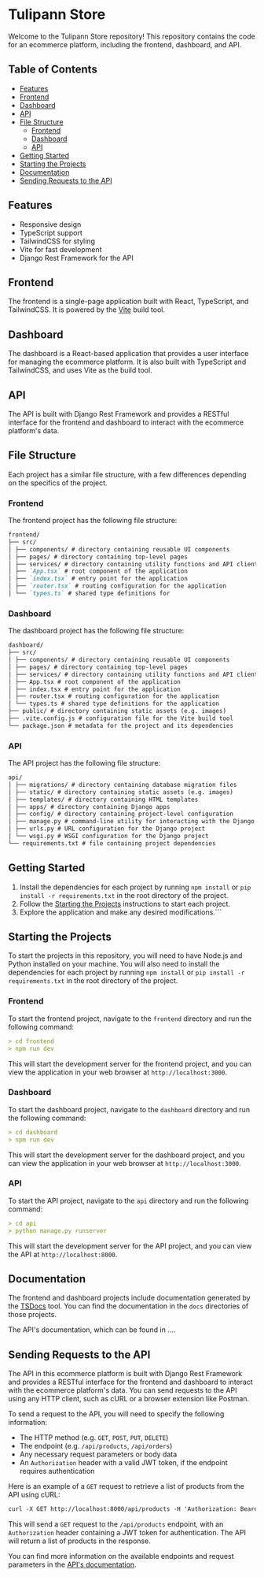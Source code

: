 
# Tulipann Store

Welcome to the Tulipann Store repository! This repository contains the code for an ecommerce platform, including the frontend, dashboard, and API.

## Table of Contents

- [Features](#features)
- [Frontend](#frontend)
- [Dashboard](#dashboard)
- [API](#api)
- [File Structure](#file-structure)
  - [Frontend](#frontend-1)
  - [Dashboard](#dashboard-1)
  - [API](#api-1)
- [Getting Started](#getting-started)
- [Starting the Projects](#starting-the-projects)
- [Documentation](#documentation)
- [Sending Requests to the API](#sending-requests-to-the-api)

## Features

- Responsive design
- TypeScript support
- TailwindCSS for styling
- Vite for fast development
- Django Rest Framework for the API

## Frontend

The frontend is a single-page application built with React, TypeScript, and TailwindCSS. It is powered by the [Vite](https://vitejs.com/) build tool.

## Dashboard

The dashboard is a React-based application that provides a user interface for managing the ecommerce platform. It is also built with TypeScript and TailwindCSS, and uses Vite as the build tool.

## API

The API is built with Django Rest Framework and provides a RESTful interface for the frontend and dashboard to interact with the ecommerce platform's data.

## File Structure

Each project has a similar file structure, with a few differences depending on the specifics of the project.

### Frontend

The frontend project has the following file structure:

```markdown
frontend/
├── src/
│ ├── components/ # directory containing reusable UI components
│ ├── pages/ # directory containing top-level pages
│ ├── services/ # directory containing utility functions and API clients
│ ├── `App.tsx` # root component of the application
│ ├── `index.tsx` # entry point for the application
│ ├── `router.tsx` # routing configuration for the application
│ └── `types.ts` # shared type definitions for
```

### Dashboard

The dashboard project has the following file structure:

```markdown
dashboard/
├── src/
│ ├── components/ # directory containing reusable UI components
│ ├── pages/ # directory containing top-level pages
│ ├── services/ # directory containing utility functions and API clients
│ ├── App.tsx # root component of the application
│ ├── index.tsx # entry point for the application
│ ├── router.tsx # routing configuration for the application
│ └── types.ts # shared type definitions for the application
├── public/ # directory containing static assets (e.g. images)
├── .vite.config.js # configuration file for the Vite build tool
└── package.json # metadata for the project and its dependencies
```

### API

The API project has the following file structure:

```markdown
api/
│ ├── migrations/ # directory containing database migration files
│ ├── static/ # directory containing static assets (e.g. images)
│ ├── templates/ # directory containing HTML templates
│ ├── apps/ # directory containing Django apps
│ ├── config/ # directory containing project-level configuration
│ ├── manage.py # command-line utility for interacting with the Django project
│ ├── urls.py # URL configuration for the Django project
│ └── wsgi.py # WSGI configuration for the Django project
└── requirements.txt # file containing project dependencies
```

## Getting Started

1. Install the dependencies for each project by running `npm install` or `pip install -r requirements.txt` in the root directory of the project.
2. Follow the [Starting the Projects](#starting-the-projects) instructions to start each project.
3. Explore the application and make any desired modifications.```

## Starting the Projects

To start the projects in this repository, you will need to have Node.js and Python installed on your machine. You will also need to install the dependencies for each project by running `npm install` or `pip install -r requirements.txt` in the root directory of the project.

### Frontend

To start the frontend project, navigate to the `frontend` directory and run the following command:

```markdown
> cd frontend
> npm run dev
```

This will start the development server for the frontend project, and you can view the application in your web browser at `http://localhost:3000`.

### Dashboard

To start the dashboard project, navigate to the `dashboard` directory and run the following command:

```markdown
> cd dashboard
> npm run dev
```

This will start the development server for the dashboard project, and you can view the application in your web browser at `http://localhost:3000`.

### API

To start the API project, navigate to the `api` directory and run the following command:

```markdown
> cd api
> python manage.py runserver
```

This will start the development server for the API project, and you can view the API at `http://localhost:8000`.

## Documentation

The frontend and dashboard projects include documentation generated by the [TSDocs](https://tsdocs.org/) tool. You can find the documentation in the `docs` directories of those projects.

The API's documentation, which can be found in ....

## Sending Requests to the API

The API in this ecommerce platform is built with Django Rest Framework and provides a RESTful interface for the frontend and dashboard to interact with the ecommerce platform's data. You can send requests to the API using any HTTP client, such as cURL or a browser extension like Postman.

To send a request to the API, you will need to specify the following information:

- The HTTP method (e.g. `GET`, `POST`, `PUT`, `DELETE`)
- The endpoint (e.g. `/api/products`, `/api/orders`)
- Any necessary request parameters or body data
- An `Authorization` header with a valid JWT token, if the endpoint requires authentication

Here is an example of a `GET` request to retrieve a list of products from the API using cURL:

```markdown
curl -X GET http://localhost:8000/api/products -H 'Authorization: Bearer <your-jwt-token>'
```

This will send a `GET` request to the `/api/products` endpoint, with an `Authorization` header containing a JWT token for authentication. The API will return a list of products in the response.

You can find more information on the available endpoints and request parameters in the [API's documentation](#documentation).
